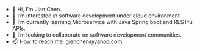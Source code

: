 - 👋 Hi, I’m Jian Chen.
- 👀 I’m interested in software development under cloud environment.
- 🌱 I’m currently learning Microservice with Java Spring boot and RESTful APIs. 
- 💞️ I’m looking to collaborate on software development communities.
- 📫 How to reach me: gienchen@yahoo.com

<!---
gienchen/gienchen is a ✨ special ✨ repository because its `README.md` (this file) appears on your GitHub profile.
You can click the Preview link to take a look at your changes.
--->
